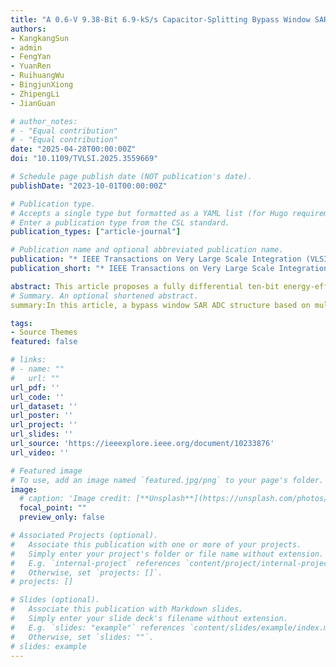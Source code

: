 ```yaml
---
title: "A 0.6-V 9.38-Bit 6.9-kS/s Capacitor-Splitting Bypass Window SAR ADC for Wearable 12-Lead ECG Acquisition Systems"
authors:
- KangkangSun
- admin
- FengYan
- YuanRen
- RuihuangWu
- BingjunXiong
- ZhipengLi
- JianGuan

# author_notes:
# - "Equal contribution"
# - "Equal contribution"
date: "2025-04-28T00:00:00Z"
doi: "10.1109/TVLSI.2025.3559669"

# Schedule page publish date (NOT publication's date).
publishDate: "2023-10-01T00:00:00Z"

# Publication type.
# Accepts a single type but formatted as a YAML list (for Hugo requirements).
# Enter a publication type from the CSL standard.
publication_types: ["article-journal"]

# Publication name and optional abbreviated publication name.
publication: "* IEEE Transactions on Very Large Scale Integration (VLSI) Systems ( Volume: 33, Issue: 7, July 2025)*. 2023;44(10): 1664-1667."
publication_short: "* IEEE Transactions on Very Large Scale Integration (VLSI) Systems ( Volume: 33, Issue: 7, July 2025)*. 2023;44(10): 1664-1667"

abstract: This article proposes a fully differential ten-bit energy-efficient successive approximation register (SAR) analog-to-digital converter (ADC) for wearable 12-lead electrocardiogram (ECG) acquisition system. The proposed ADC structure generates two bypass windows through capacitor splitting technique, which can skip unnecessary quantization steps. The judgment module of bypass windows only requires an XOR gate. By introducing redundant capacitors to participate in quantization, the total capacitance value is reduced by half. The proposed SAR ADC is fabricated using a standard 180-nm CMOS process. The measurement results show that it can achieve an effective number of bits (ENOBs) of 9.38 bits and a spurious-free dynamic range (SFDR) of 76.71 dB with a supply voltage of 0.6 V at a sampling rate ( FS ) of 6.94 kS/s. The power consumption is 15.61 nW when subjected to a 1.17- VPP 3.45 -kHz sinusoidal input, resulting in a figure of merit (FoM) of 3.38 fJ/conv.-step. The average power consumption for quantizing 12-lead ECG signals is approximately 12.66 nW, demonstrating the ability to achieve ultralow-power quantization of ECG signals.
# Summary. An optional shortened abstract.
summary:In this article, a bypass window SAR ADC structure based on multiple splits of the MSB capacitor is proposed for the characteristics of 12-lead ECG signals to minimize the power consumption.

tags:
- Source Themes
featured: false

# links:
# - name: ""
#   url: ""
url_pdf: ''
url_code: ''
url_dataset: ''
url_poster: ''
url_project: ''
url_slides: ''
url_source: 'https://ieeexplore.ieee.org/document/10233876'
url_video: ''

# Featured image
# To use, add an image named `featured.jpg/png` to your page's folder. 
image:
  # caption: 'Image credit: [**Unsplash**](https://unsplash.com/photos/jdD8gXaTZsc)'
  focal_point: ""
  preview_only: false

# Associated Projects (optional).
#   Associate this publication with one or more of your projects.
#   Simply enter your project's folder or file name without extension.
#   E.g. `internal-project` references `content/project/internal-project/index.md`.
#   Otherwise, set `projects: []`.
# projects: []

# Slides (optional).
#   Associate this publication with Markdown slides.
#   Simply enter your slide deck's filename without extension.
#   E.g. `slides: "example"` references `content/slides/example/index.md`.
#   Otherwise, set `slides: ""`.
# slides: example
---
```


<!-- {{% callout note %}}
Click the *Cite* button above to demo the feature to enable visitors to import publication metadata into their reference management software.
{{% /callout %}}

{{% callout note %}}
Create your slides in Markdown - click the *Slides* button to check out the example.
{{% /callout %}}

Add the publication's **full text** or **supplementary notes** here. You can use rich formatting such as including [code, math, and images](https://docs.hugoblox.com/content/writing-markdown-latex/). -->
